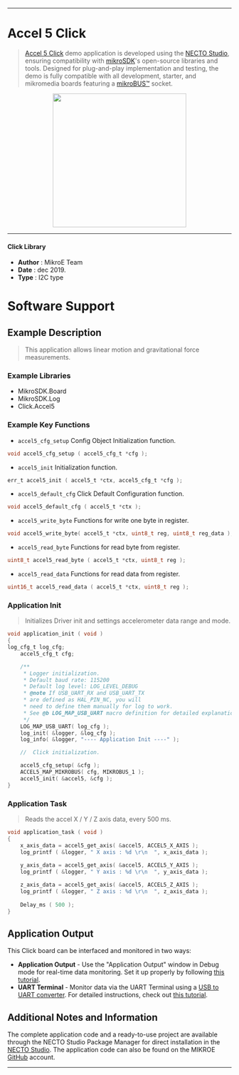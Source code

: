 
---
# Accel 5 Click

> [Accel 5 Click](https://www.mikroe.com/?pid_product=MIKROE-3149) demo application is developed using
the [NECTO Studio](https://www.mikroe.com/necto), ensuring compatibility with [mikroSDK](https://www.mikroe.com/mikrosdk)'s
open-source libraries and tools. Designed for plug-and-play implementation and testing, the demo is fully compatible with
all development, starter, and mikromedia boards featuring a [mikroBUS&trade;](https://www.mikroe.com/mikrobus) socket.

<p align="center">
  <img src="https://www.mikroe.com/?pid_product=MIKROE-3149&image=1" height=300px>
</p>

---

#### Click Library

- **Author**        : MikroE Team
- **Date**          : dec 2019.
- **Type**          : I2C type

# Software Support

## Example Description

> This application allows linear motion and gravitational force measurements. 

### Example Libraries

- MikroSDK.Board
- MikroSDK.Log
- Click.Accel5

### Example Key Functions

- `accel5_cfg_setup` Config Object Initialization function. 
```c
void accel5_cfg_setup ( accel5_cfg_t *cfg );
``` 
 
- `accel5_init` Initialization function. 
```c
err_t accel5_init ( accel5_t *ctx, accel5_cfg_t *cfg );
```

- `accel5_default_cfg` Click Default Configuration function. 
```c
void accel5_default_cfg ( accel5_t *ctx );
```

- `accel5_write_byte` Functions for write one byte in register. 
```c
void accel5_write_byte( accel5_t *ctx, uint8_t reg, uint8_t reg_data );
```
 
- `accel5_read_byte` Functions for read byte from register. 
```c
uint8_t accel5_read_byte ( accel5_t *ctx, uint8_t reg );
```

- `accel5_read_data` Functions for read data from register. 
```c
uint16_t accel5_read_data ( accel5_t *ctx, uint8_t reg );
```

### Application Init

> Initializes Driver init and settings accelerometer data range and mode.

```c
void application_init ( void )
{
log_cfg_t log_cfg;
    accel5_cfg_t cfg;

    /** 
     * Logger initialization.
     * Default baud rate: 115200
     * Default log level: LOG_LEVEL_DEBUG
     * @note If USB_UART_RX and USB_UART_TX 
     * are defined as HAL_PIN_NC, you will 
     * need to define them manually for log to work. 
     * See @b LOG_MAP_USB_UART macro definition for detailed explanation.
     */
    LOG_MAP_USB_UART( log_cfg );
    log_init( &logger, &log_cfg );
    log_info( &logger, "---- Application Init ----" );

    //  Click initialization.

    accel5_cfg_setup( &cfg );
    ACCEL5_MAP_MIKROBUS( cfg, MIKROBUS_1 );
    accel5_init( &accel5, &cfg );
}
```

### Application Task

> Reads the accel X / Y / Z axis data, every 500 ms.

```c
void application_task ( void )
{
    x_axis_data = accel5_get_axis( &accel5, ACCEL5_X_AXIS );
    log_printf ( &logger, " X axis : %d \r\n  ", x_axis_data );
    
    y_axis_data = accel5_get_axis( &accel5, ACCEL5_Y_AXIS );
    log_printf ( &logger, " Y axis : %d \r\n  ", y_axis_data );

    z_axis_data = accel5_get_axis( &accel5, ACCEL5_Z_AXIS );
    log_printf ( &logger, " Z axis : %d \r\n  ", z_axis_data );
    
    Delay_ms ( 500 );
}
```

## Application Output

This Click board can be interfaced and monitored in two ways:
- **Application Output** - Use the "Application Output" window in Debug mode for real-time data monitoring.
Set it up properly by following [this tutorial](https://www.youtube.com/watch?v=ta5yyk1Woy4).
- **UART Terminal** - Monitor data via the UART Terminal using
a [USB to UART converter](https://www.mikroe.com/click/interface/usb?interface*=uart,uart). For detailed instructions,
check out [this tutorial](https://help.mikroe.com/necto/v2/Getting%20Started/Tools/UARTTerminalTool).

## Additional Notes and Information

The complete application code and a ready-to-use project are available through the NECTO Studio Package Manager for 
direct installation in the [NECTO Studio](https://www.mikroe.com/necto). The application code can also be found on
the MIKROE [GitHub](https://github.com/MikroElektronika/mikrosdk_click_v2) account.

---
